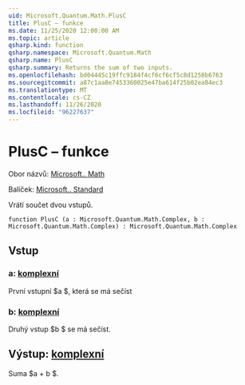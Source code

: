 ```yaml
---
uid: Microsoft.Quantum.Math.PlusC
title: PlusC – funkce
ms.date: 11/25/2020 12:00:00 AM
ms.topic: article
qsharp.kind: function
qsharp.namespace: Microsoft.Quantum.Math
qsharp.name: PlusC
qsharp.summary: Returns the sum of two inputs.
ms.openlocfilehash: bd04445c19ffc9184f4cf6cf6cf5c8d1258b6763
ms.sourcegitcommit: a87c1aa8e7453360025e47ba614f25b02ea84ec3
ms.translationtype: MT
ms.contentlocale: cs-CZ
ms.lasthandoff: 11/26/2020
ms.locfileid: "96227637"
---
```

# <a name="plusc-function"></a>PlusC – funkce

Obor názvů: [Microsoft.. Math](xref:Microsoft.Quantum.Math)

Balíček: [Microsoft.. Standard](https://nuget.org/packages/Microsoft.Quantum.Standard)


Vrátí součet dvou vstupů.

```qsharp
function PlusC (a : Microsoft.Quantum.Math.Complex, b : Microsoft.Quantum.Math.Complex) : Microsoft.Quantum.Math.Complex
```


## <a name="input"></a>Vstup

### <a name="a--complex"></a>a: [komplexní](xref:Microsoft.Quantum.Math.Complex)

První vstupní $a $, která se má sečíst


### <a name="b--complex"></a>b: [komplexní](xref:Microsoft.Quantum.Math.Complex)

Druhý vstup $b $ se má sečíst.



## <a name="output--complex"></a>Výstup: [komplexní](xref:Microsoft.Quantum.Math.Complex)

Suma $a + b $.